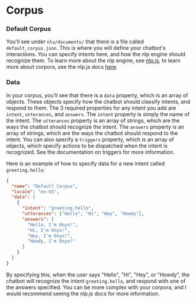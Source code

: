 # Corpus

### Default Corpus

You'll see under `nlu/documents/` that there is a file called `default_corpus.json`. This is where you will define your chatbot's interactions. You can specify intents here, and how the nlp engine should recognize them. To learn more about the nlp engine, see [nlp.js](https://github.com/axa-group/nlp.js), to learn more about corpora, see the nlp.js docs [here](https://github.com/axa-group/nlp.js/blob/master/docs/v4/quickstart.md#extracting-the-corpus-into-a-file).

### Data

In your corpus, you'll see that there is a `data` property, which is an array of objects. These objects specify how the chatbot should classify intents, and respond to them. The 3 required properties for any intent you add are `intent`, `utterances`, and `answers`. The `intent` property is simply the name of the intent. The `utterances` property is an array of strings, which are the ways the chatbot should recognize the intent. The `answers` property is an array of strings, which are the ways the chatbot should respond to the intent. You can also specify a `triggers` property, which is an array of objects, which specify actions to be dispatched when the intent is recognized. See the documentation on triggers for more information.

Here is an example of how to specify data for a new intent called `greeting.hello`:

```json
{
  "name": "Default Corpus",
  "locale": "en-US",
  "data": [
    {
      "intent": "greeting.hello",
      "utterances": ["Hello", "Hi", "Hey", "Howdy"],
      "answers": [
        "Hello, I'm Onyx!",
        "Hi, I'm Onyx!",
        "Hey, I'm Onyx!",
        "Howdy, I'm Onyx!"
      ]
    }
  ]
}
```

By specifying this, when the user says "Hello", "Hi", "Hey", or "Howdy", the chatbot will recognize the intent `greeting.hello`, and respond with one of the answers specified. You can be more complex with your corpora, and I would recommend seeing the nlp.js docs for more information.
